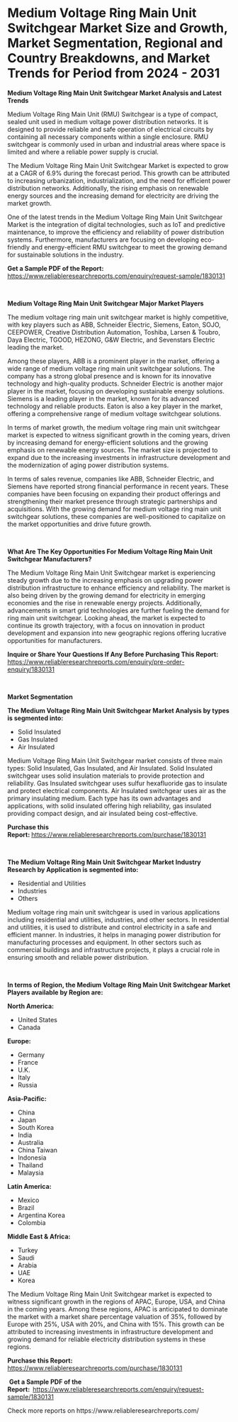 <p><h1>Medium Voltage Ring Main Unit Switchgear Market Size and Growth, Market Segmentation, Regional and Country Breakdowns, and Market Trends for Period from 2024 -  2031</h1></p><p><strong>Medium Voltage Ring Main Unit Switchgear Market Analysis and Latest Trends</strong></p>
<p><p>Medium Voltage Ring Main Unit (RMU) Switchgear is a type of compact, sealed unit used in medium voltage power distribution networks. It is designed to provide reliable and safe operation of electrical circuits by containing all necessary components within a single enclosure. RMU switchgear is commonly used in urban and industrial areas where space is limited and where a reliable power supply is crucial.</p><p>The Medium Voltage Ring Main Unit Switchgear Market is expected to grow at a CAGR of 6.9% during the forecast period. This growth can be attributed to increasing urbanization, industrialization, and the need for efficient power distribution networks. Additionally, the rising emphasis on renewable energy sources and the increasing demand for electricity are driving the market growth.</p><p>One of the latest trends in the Medium Voltage Ring Main Unit Switchgear Market is the integration of digital technologies, such as IoT and predictive maintenance, to improve the efficiency and reliability of power distribution systems. Furthermore, manufacturers are focusing on developing eco-friendly and energy-efficient RMU switchgear to meet the growing demand for sustainable solutions in the industry.</p></p>
<p><strong>Get a Sample PDF of the Report:&nbsp;</strong> <a href="https://www.reliableresearchreports.com/enquiry/request-sample/1830131">https://www.reliableresearchreports.com/enquiry/request-sample/1830131</a></p>
<p>&nbsp;</p>
<p><strong>Medium Voltage Ring Main Unit Switchgear Major Market Players</strong></p>
<p><p>The medium voltage ring main unit switchgear market is highly competitive, with key players such as ABB, Schneider Electric, Siemens, Eaton, SOJO, CEEPOWER, Creative Distribution Automation, Toshiba, Larsen & Toubro, Daya Electric, TGOOD, HEZONG, G&W Electric, and Sevenstars Electric leading the market.</p><p>Among these players, ABB is a prominent player in the market, offering a wide range of medium voltage ring main unit switchgear solutions. The company has a strong global presence and is known for its innovative technology and high-quality products. Schneider Electric is another major player in the market, focusing on developing sustainable energy solutions. Siemens is a leading player in the market, known for its advanced technology and reliable products. Eaton is also a key player in the market, offering a comprehensive range of medium voltage switchgear solutions.</p><p>In terms of market growth, the medium voltage ring main unit switchgear market is expected to witness significant growth in the coming years, driven by increasing demand for energy-efficient solutions and the growing emphasis on renewable energy sources. The market size is projected to expand due to the increasing investments in infrastructure development and the modernization of aging power distribution systems.</p><p>In terms of sales revenue, companies like ABB, Schneider Electric, and Siemens have reported strong financial performance in recent years. These companies have been focusing on expanding their product offerings and strengthening their market presence through strategic partnerships and acquisitions. With the growing demand for medium voltage ring main unit switchgear solutions, these companies are well-positioned to capitalize on the market opportunities and drive future growth.</p></p>
<p>&nbsp;</p>
<p><strong>What Are The Key Opportunities For Medium Voltage Ring Main Unit Switchgear Manufacturers?</strong></p>
<p><p>The Medium Voltage Ring Main Unit Switchgear market is experiencing steady growth due to the increasing emphasis on upgrading power distribution infrastructure to enhance efficiency and reliability. The market is also being driven by the growing demand for electricity in emerging economies and the rise in renewable energy projects. Additionally, advancements in smart grid technologies are further fueling the demand for ring main unit switchgear. Looking ahead, the market is expected to continue its growth trajectory, with a focus on innovation in product development and expansion into new geographic regions offering lucrative opportunities for manufacturers.</p></p>
<p><strong>Inquire or Share Your Questions If Any Before Purchasing This Report:</strong> <a href="https://www.reliableresearchreports.com/enquiry/pre-order-enquiry/1830131">https://www.reliableresearchreports.com/enquiry/pre-order-enquiry/1830131</a></p>
<p>&nbsp;</p>
<p><strong>Market Segmentation</strong></p>
<p><strong>The Medium Voltage Ring Main Unit Switchgear Market Analysis by types is segmented into:</strong></p>
<p><ul><li>Solid Insulated</li><li>Gas Insulated</li><li>Air Insulated</li></ul></p>
<p><p>Medium Voltage Ring Main Unit Switchgear market consists of three main types: Solid Insulated, Gas Insulated, and Air Insulated. Solid Insulated switchgear uses solid insulation materials to provide protection and reliability. Gas Insulated switchgear uses sulfur hexafluoride gas to insulate and protect electrical components. Air Insulated switchgear uses air as the primary insulating medium. Each type has its own advantages and applications, with solid insulated offering high reliability, gas insulated providing compact design, and air insulated being cost-effective.</p></p>
<p><strong>Purchase this Report:&nbsp;</strong><a href="https://www.reliableresearchreports.com/purchase/1830131">https://www.reliableresearchreports.com/purchase/1830131</a></p>
<p>&nbsp;</p>
<p><strong>The Medium Voltage Ring Main Unit Switchgear Market Industry Research by Application is segmented into:</strong></p>
<p><ul><li>Residential and Utilities</li><li>Industries</li><li>Others</li></ul></p>
<p><p>Medium voltage ring main unit switchgear is used in various applications including residential and utilities, industries, and other sectors. In residential and utilities, it is used to distribute and control electricity in a safe and efficient manner. In industries, it helps in managing power distribution for manufacturing processes and equipment. In other sectors such as commercial buildings and infrastructure projects, it plays a crucial role in ensuring smooth and reliable power distribution.</p></p>
<p>&nbsp;</p>
<p><strong>In terms of Region, the Medium Voltage Ring Main Unit Switchgear Market Players available by Region are:</strong></p>
<p>
    <p> <strong> North America: </strong>
        <ul>
            <li>United States</li>
            <li>Canada</li>
        </ul>
        </p> 
    <p> <strong> Europe: </strong>
        <ul>
            <li>Germany</li>
            <li>France</li>
            <li>U.K.</li>
            <li>Italy</li>
            <li>Russia</li>
        </ul>
        </p> 
    <p> <strong> Asia-Pacific: </strong>
        <ul>
            <li>China</li>
            <li>Japan</li>
            <li>South Korea</li>
            <li>India</li>
            <li>Australia</li>
            <li>China Taiwan</li>
            <li>Indonesia</li>
            <li>Thailand</li>
            <li>Malaysia</li>
        </ul>
        </p> 
    <p> <strong> Latin America: </strong>
        <ul>
            <li>Mexico</li>
            <li>Brazil</li>
            <li>Argentina Korea</li>
            <li>Colombia</li>
        </ul>
        </p> 
    <p> <strong> Middle East & Africa: </strong>
        <ul>
            <li>Turkey</li>
            <li>Saudi</li>
            <li>Arabia</li>
            <li>UAE</li>
            <li>Korea</li>
        </ul>
    </p>
    </p>
<p><p>The Medium Voltage Ring Main Unit Switchgear market is expected to witness significant growth in the regions of APAC, Europe, USA, and China in the coming years. Among these regions, APAC is anticipated to dominate the market with a market share percentage valuation of 35%, followed by Europe with 25%, USA with 20%, and China with 15%. This growth can be attributed to increasing investments in infrastructure development and growing demand for reliable electricity distribution systems in these regions.</p></p>
<p><strong>Purchase this Report: </strong><a href="https://www.reliableresearchreports.com/purchase/1830131">https://www.reliableresearchreports.com/purchase/1830131</a></p>
<p>&nbsp;<strong>Get a Sample PDF of the Report:&nbsp;&nbsp;</strong><a href="https://www.reliableresearchreports.com/enquiry/request-sample/1830131">https://www.reliableresearchreports.com/enquiry/request-sample/1830131</a></p>
<p><strong></strong></p>
<p>Check more reports on https://www.reliableresearchreports.com/</p>